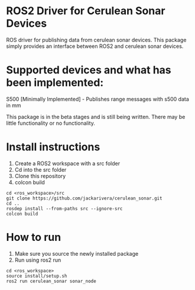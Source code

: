 # ROS2 Driver for Cerulean Sonar Devices
ROS driver for publishing data from cerulean sonar devices. This package simply provides an interface between ROS2 and cerulean sonar devices. 

# Supported devices and what has been implemented:

S500 [Minimally Implemented] - Publishes range messages with s500 data in mm



This package is in the beta stages and is still being written. There may be little functionality or no functionality.

# Install instructions
1. Create a ROS2 workspace with a src folder
2. Cd into the src folder
3. Clone this repository
4. colcon build
```
cd <ros_workspace>/src
git clone https://github.com/jackarivera/cerulean_sonar.git
cd ..
rosdep install --from-paths src --ignore-src
colcon build
```

# How to run
1. Make sure you source the newly installed package
2. Run using ros2 run
```
cd <ros_workspace>
source install/setup.sh
ros2 run cerulean_sonar sonar_node
```
